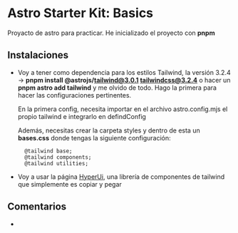 # Astro Starter Kit: Basics

Proyacto de astro para practicar. He inicializado el proyecto con **pnpm**

## Instalaciones

- Voy a tener como dependencia para los estilos Tailwind, la versión 3.2.4 -> **pnpm install @astrojs/tailwind@3.0.1 tailwindcss@3.2.4** o hacer un **pnpm astro add tailwind** y me olvido de todo. Hago la primera para hacer las configuraciones pertinentes.

  En la primera config, necesita importar en el archivo astro.config.mjs el propio tailwind e integrarlo en defindConfig

  Además, necesitas crear la carpeta styles y dentro de esta un **bases.css** donde tengas la siguiente configuración:

  ```
    @tailwind base;
    @tailwind components;
    @tailwind utilities;
  ```

- Voy a usar la página [HyperUi](https://www.hyperui.dev), una librería de componentes de tailwind que simplemente es copiar y pegar

## Comentarios

-

